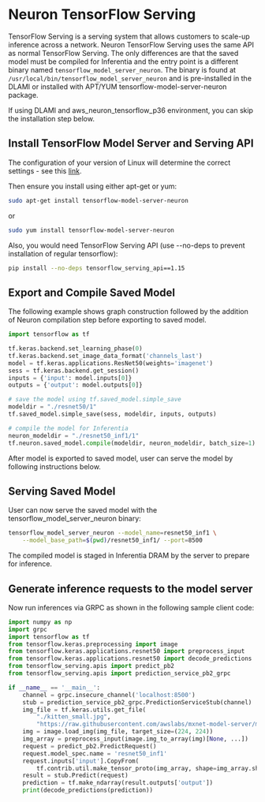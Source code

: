# Neuron TensorFlow Serving

TensorFlow Serving is a serving system that allows customers to scale-up inference across a network. Neuron TensorFlow Serving uses the same API as normal TensorFlow Serving. The only differences are that the saved model must be compiled for Inferentia and the entry point is a different binary named `tensorflow_model_server_neuron`. The binary is found at `/usr/local/bin/tensorflow_model_server_neuron` and is pre-installed in the DLAMI or installed with APT/YUM tensorflow-model-server-neuron package.

If using DLAMI and aws_neuron_tensorflow_p36 environment, you can skip the installation step below.

## Install TensorFlow Model Server and Serving API
The configuration of your version of Linux will determine the correct settings - see this [link](./guide-repo-config.md).

Then ensure you install using either apt-get or yum:
```bash
sudo apt-get install tensorflow-model-server-neuron
```
or
```bash
sudo yum install tensorflow-model-server-neuron
```

Also, you would need TensorFlow Serving API (use --no-deps to prevent installation of regular tensorflow):
```bash
pip install --no-deps tensorflow_serving_api==1.15
```

## Export and Compile Saved Model

The following example shows graph construction followed by the addition of Neuron compilation step before exporting to saved model.

```python
import tensorflow as tf

tf.keras.backend.set_learning_phase(0)
tf.keras.backend.set_image_data_format('channels_last')
model = tf.keras.applications.ResNet50(weights='imagenet')
sess = tf.keras.backend.get_session()
inputs = {'input': model.inputs[0]}
outputs = {'output': model.outputs[0]}

# save the model using tf.saved_model.simple_save
modeldir = "./resnet50/1"
tf.saved_model.simple_save(sess, modeldir, inputs, outputs)

# compile the model for Inferentia
neuron_modeldir = "./resnet50_inf1/1"
tf.neuron.saved_model.compile(modeldir, neuron_modeldir, batch_size=1)
```

After model is exported to saved model, user can serve the model by following instructions below.

## Serving Saved Model

User can now serve the saved model with the tensorflow_model_server_neuron binary:

```bash
tensorflow_model_server_neuron --model_name=resnet50_inf1 \
    --model_base_path=$(pwd)/resnet50_inf1/ --port=8500
```

The compiled model is staged in Inferentia DRAM by the server to prepare for inference.

## Generate inference requests to the model server
Now run inferences via GRPC as shown in the following sample client code:

```python
import numpy as np
import grpc
import tensorflow as tf
from tensorflow.keras.preprocessing import image
from tensorflow.keras.applications.resnet50 import preprocess_input
from tensorflow.keras.applications.resnet50 import decode_predictions
from tensorflow_serving.apis import predict_pb2
from tensorflow_serving.apis import prediction_service_pb2_grpc

if __name__ == '__main__':
    channel = grpc.insecure_channel('localhost:8500')
    stub = prediction_service_pb2_grpc.PredictionServiceStub(channel)
    img_file = tf.keras.utils.get_file(
        "./kitten_small.jpg",
        "https://raw.githubusercontent.com/awslabs/mxnet-model-server/master/docs/images/kitten_small.jpg")
    img = image.load_img(img_file, target_size=(224, 224))
    img_array = preprocess_input(image.img_to_array(img)[None, ...])
    request = predict_pb2.PredictRequest()
    request.model_spec.name = 'resnet50_inf1'
    request.inputs['input'].CopyFrom(
        tf.contrib.util.make_tensor_proto(img_array, shape=img_array.shape))
    result = stub.Predict(request)
    prediction = tf.make_ndarray(result.outputs['output'])
    print(decode_predictions(prediction))
```

